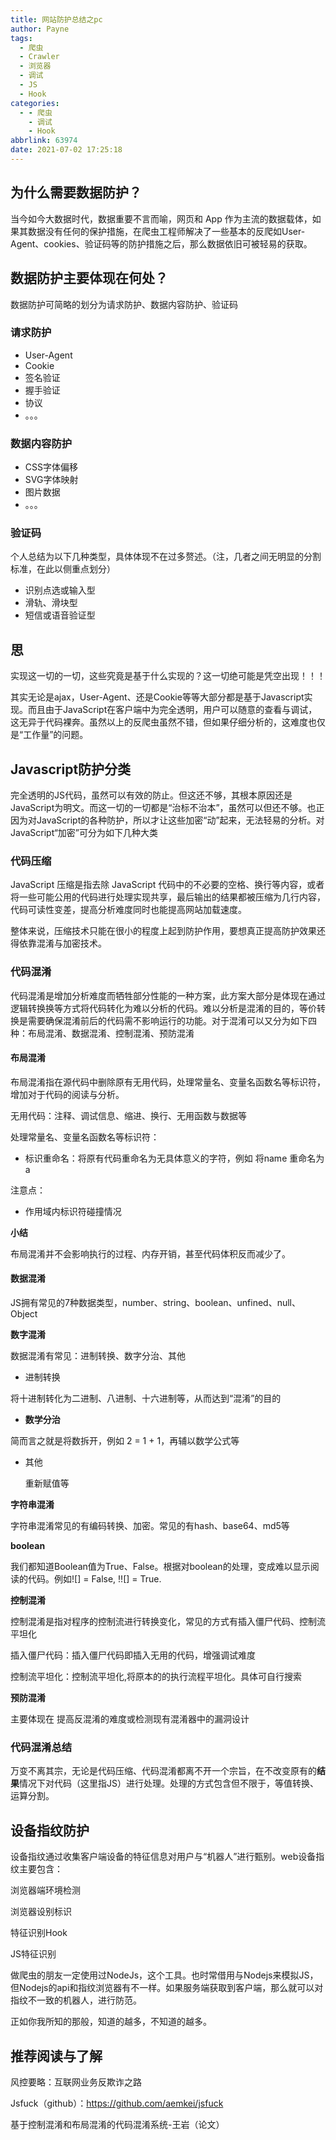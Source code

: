 ```yaml
---
title: 网站防护总结之pc
author: Payne
tags:
  - 爬虫
  - Crawler
  - 浏览器
  - 调试
  - JS
  - Hook
categories:
  - - 爬虫
    - 调试
    - Hook
abbrlink: 63974
date: 2021-07-02 17:25:18
---
```

## 为什么需要数据防护？

当今如今大数据时代，数据重要不言而喻，网页和 App 作为主流的数据载体，如果其数据没有任何的保护措施，在爬虫工程师解决了一些基本的反爬如User-Agent、cookies、验证码等的防护措施之后，那么数据依旧可被轻易的获取。

## 数据防护主要体现在何处？
<!--more-->
数据防护可简略的划分为请求防护、数据内容防护、验证码

### 请求防护

* User-Agent
* Cookie
* 签名验证
* 握手验证
* 协议
* 。。。
### 数据内容防护

* CSS字体偏移
* SVG字体映射
* 图片数据
* 。。。
### 验证码

个人总结为以下几种类型，具体体现不在过多赘述。（注，几者之间无明显的分割标准，在此以侧重点划分）

* 识别点选或输入型
* 滑轨、滑块型
* 短信或语音验证型
## 思

实现这一切的一切，这些究竟是基于什么实现的？这一切绝可能是凭空出现！！！

其实无论是ajax，User-Agent、还是Cookie等等大部分都是基于Javascript实现。而且由于JavaScript在客户端中为完全透明，用户可以随意的查看与调试，这无异于代码裸奔。虽然以上的反爬虫虽然不错，但如果仔细分析的，这难度也仅是“工作量”的问题。

## Javascript防护分类

完全透明的JS代码，虽然可以有效的防止。但这还不够，其根本原因还是JavaScript为明文。而这一切的一切都是“治标不治本”，虽然可以但还不够。也正因为对JavaScript的各种防护，所以才让这些加密“动”起来，无法轻易的分析。对JavaScript“加密”可分为如下几种大类

### 代码压缩

JavaScript 压缩是指去除 JavaScript 代码中的不必要的空格、换行等内容，或者将一些可能公用的代码进行处理实现共享，最后输出的结果都被压缩为几行内容，代码可读性变差，提高分析难度同时也能提高网站加载速度。

整体来说，压缩技术只能在很小的程度上起到防护作用，要想真正提高防护效果还得依靠混淆与加密技术。

### 代码混淆

代码混淆是增加分析难度而牺牲部分性能的一种方案，此方案大部分是体现在通过逻辑转换换等方式将代码转化为难以分析的代码。难以分析是混淆的目的，等价转换是需要确保混淆前后的代码需不影响运行的功能。对于混淆可以又分为如下四种：布局混淆、数据混淆、控制混淆、预防混淆

#### 布局混淆

布局混淆指在源代码中删除原有无用代码，处理常量名、变量名函数名等标识符，增加对于代码的阅读与分析。

无用代码：注释、调试信息、缩进、换行、无用函数与数据等

处理常量名、变量名函数名等标识符：

* 标识重命名：将原有代码重命名为无具体意义的字符，例如 将name 重命名为a

注意点：

* 作用域内标识符碰撞情况

**小结**

布局混淆并不会影响执行的过程、内存开销，甚至代码体积反而减少了。

#### 数据混淆

JS拥有常见的7种数据类型，number、string、boolean、unfined、null、Object

**数字混淆**

数据混淆有常见：进制转换、数字分治、其他

- 进制转换

将十进制转化为二进制、八进制、十六进制等，从而达到“混淆”的目的

- **数学分治**

简而言之就是将数拆开，例如 2 = 1 + 1，再辅以数学公式等

- 其他

  重新赋值等

**字符串混淆**

字符串混淆常见的有编码转换、加密。常见的有hash、base64、md5等

**boolean**

我们都知道Boolean值为True、False。根据对boolean的处理，变成难以显示阅读的代码。例如![] = False, !![] = True.

**控制混淆**

控制混淆是指对程序的控制流进行转换变化，常见的方式有插入僵尸代码、控制流平坦化

插入僵尸代码：插入僵尸代码即插入无用的代码，增强调试难度

控制流平坦化：控制流平坦化,将原本的的执行流程平坦化。具体可自行搜索

**预防混淆**

主要体现在 提高反混淆的难度或检测现有混淆器中的漏洞设计

### 代码混淆总结

万变不离其宗，无论是代码压缩、代码混淆都离不开一个宗旨，在不改变原有的**结果**情况下对代码（这里指JS）进行处理。处理的方式包含但不限于，等值转换、运算分割。

## 设备指纹防护

设备指纹通过收集客户端设备的特征信息对用户与“机器人”进行甄别。web设备指纹主要包含：

浏览器端环境检测

浏览器设别标识

特征识别Hook

JS特征识别

做爬虫的朋友一定使用过NodeJs，这个工具。也时常借用与Nodejs来模拟JS，但Nodejs的api和指纹浏览器有不一样。如果服务端获取到客户端，那么就可以对指纹不一致的机器人，进行防范。



正如你我所知的那般，知道的越多，不知道的越多。



## 推荐阅读与了解

风控要略：互联网业务反欺诈之路

Jsfuck（github）：https://github.com/aemkei/jsfuck

基于控制混淆和布局混淆的代码混淆系统-王岩（论文）


